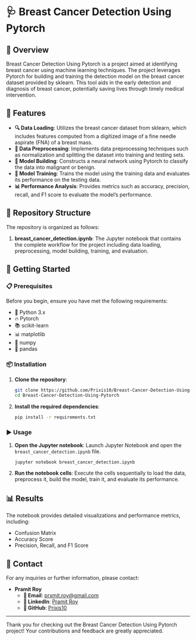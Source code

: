 # 🩺 Breast Cancer Detection Using Pytorch

## 📖 Overview
Breast Cancer Detection Using Pytorch is a project aimed at identifying breast cancer using machine learning techniques. The project leverages Pytorch for building and training the detection model on the breast cancer dataset provided by sklearn. This tool aids in the early detection and diagnosis of breast cancer, potentially saving lives through timely medical intervention.

## 🌟 Features
- **🔍 Data Loading**: Utilizes the breast cancer dataset from sklearn, which includes features computed from a digitized image of a fine needle aspirate (FNA) of a breast mass.
- **🔢 Data Preprocessing**: Implements data preprocessing techniques such as normalization and splitting the dataset into training and testing sets.
- **🧠 Model Building**: Constructs a neural network using Pytorch to classify the data into malignant or benign.
- **🧪 Model Training**: Trains the model using the training data and evaluates its performance on the testing data.
- **📊 Performance Analysis**: Provides metrics such as accuracy, precision, recall, and F1 score to evaluate the model’s performance.

## 📂 Repository Structure
The repository is organized as follows:

1. **breast_cancer_detection.ipynb**: The Jupyter notebook that contains the complete workflow for the project including data loading, preprocessing, model building, training, and evaluation.

## 🚀 Getting Started
### 📋 Prerequisites
Before you begin, ensure you have met the following requirements:
- 🐍 Python 3.x
- 🔥 Pytorch
- 📚 scikit-learn
- 📊 matplotlib
- 📐 numpy
- 🧮 pandas

### 📦 Installation
1. **Clone the repository**:
    ```sh
    git clone https://github.com/Prixis10/Breast-Cancer-Detection-Using-Pytorch.git
    cd Breast-Cancer-Detection-Using-Pytorch
    ```
2. **Install the required dependencies**:
    ```sh
    pip install -r requirements.txt
    ```

### ▶️ Usage
1. **Open the Jupyter notebook**: Launch Jupyter Notebook and open the `breast_cancer_detection.ipynb` file.
    ```sh
    jupyter notebook breast_cancer_detection.ipynb
    ```
2. **Run the notebook cells**: Execute the cells sequentially to load the data, preprocess it, build the model, train it, and evaluate its performance.

## 📊 Results
The notebook provides detailed visualizations and performance metrics, including:
- Confusion Matrix
- Accuracy Score
- Precision, Recall, and F1 Score

## 📧 Contact
For any inquiries or further information, please contact:
- **Pramit Roy**
  - **📧 Email**: prxmit.roy@gmail.com
  - **💼 LinkedIn**: [Pramit Roy](https://linkedin.com/in/prxmit)
  - **🐙 GitHub**: [Prixis10](https://github.com/Prixis10)

---

Thank you for checking out the Breast Cancer Detection Using Pytorch project! Your contributions and feedback are greatly appreciated.
